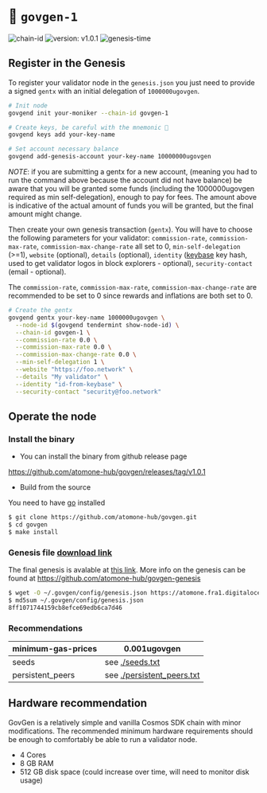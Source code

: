 # 🔗 `govgen-1`

![chain-id](https://img.shields.io/badge/chain%20id-govgen--1-blue?style=for-the-badge)
![version: v1.0.1](https://img.shields.io/badge/version-v1.0.1-green?style=for-the-badge)
![genesis-time](https://img.shields.io/badge/%E2%8F%B0%20genesis%20time-2024--02--27T14%3A00%3A00Z-red?style=for-the-badge)


## Register in the Genesis

To register your validator node in the `genesis.json` you just need to provide a signed `gentx` with an initial delegation of `1000000ugovgen`.

```sh
# Init node
govgend init your-moniker --chain-id govgen-1

# Create keys, be careful with the mnemonic 👀
govgend keys add your-key-name

# Set account necessary balance
govgend add-genesis-account your-key-name 10000000ugovgen
```
*NOTE*: if you are submitting a gentx for a new account, (meaning you had to run the command above because the account did not have balance) be aware that you will be granted some funds (including the 1000000ugovgen required as min self-delegation), enough to pay for fees. The amount above is indicative of the actual amount of funds you will be granted, but the final amount might change.

Then create your own genesis transaction (`gentx`). You will have to choose the following parameters for your validator: `commission-rate`, `commission-max-rate`, `commission-max-change-rate` all set to 0, `min-self-delegation` (>=1), `website` (optional), `details` (optional), `identity` ([keybase](https://keybase.io) key hash, used to get validator logos in block explorers - optional), `security-contact` (email - optional).

The `commission-rate`, `commission-max-rate`, `commission-max-change-rate` are recommended to be set to 0  since rewards and inflations are both set to 0.

```sh
# Create the gentx
govgend gentx your-key-name 1000000ugovgen \
  --node-id $(govgend tendermint show-node-id) \
  --chain-id govgen-1 \
  --commission-rate 0.0 \
  --commission-max-rate 0.0 \
  --commission-max-change-rate 0.0 \
  --min-self-delegation 1 \
  --website "https://foo.network" \
  --details "My validator" \
  --identity "id-from-keybase" \
  --security-contact "security@foo.network"
```

## Operate the node 

### Install the binary

- You can install the binary from github release page

https://github.com/atomone-hub/govgen/releases/tag/v1.0.1

- Build from the source

You need to have [go](https://go.dev/doc/install) installed

```sh
$ git clone https://github.com/atomone-hub/govgen.git
$ cd govgen
$ make install
```

### Genesis file [download link](https://atomone.fra1.digitaloceanspaces.com/govgen/govgen-1/genesis.json)

The final genesis is avalable at [this link](https://atomone.fra1.digitaloceanspaces.com/govgen/govgen-1/genesis.json).
More info on the genesis can be found at https://github.com/atomone-hub/govgen-genesis

```sh
$ wget -O ~/.govgen/config/genesis.json https://atomone.fra1.digitaloceanspaces.com/govgen/govgen-1/genesis.json
$ md5sum ~/.govgen/config/genesis.json
8ff1071744159cb8efce69edb6ca7d46
```

### Recommendations

| minimum-gas-prices | 0.001ugovgen                                         |
|--------------------|------------------------------------------------------|
| seeds              | see [./seeds.txt](./seeds.txt)                       |
| persistent_peers   | see [./persistent_peers.txt](./persistent_peers.txt) |


## Hardware recommendation

GovGen is a relatively simple and vanilla Cosmos SDK chain with minor modifications. The recommended minimum hardware requirements should be enough to comfortably be able to run a validator node.

- 4 Cores
- 8 GB RAM
- 512 GB disk space (could increase over time, will need to monitor disk usage)


